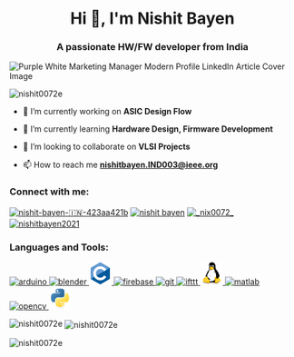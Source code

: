 <h1 align="center">Hi 👋, I'm Nishit Bayen</h1>
<h3 align="center">A passionate HW/FW developer from India</h3>

![Purple White Marketing Manager Modern Profile LinkedIn Article Cover Image](https://github.com/nishit0072e/nishit0072e/assets/65007263/07d41fd1-5e00-473e-b734-0220fc1507ed)

<p align="left"> <img src="https://komarev.com/ghpvc/?username=nishit0072e&label=Profile%20views&color=0e75b6&style=flat" alt="nishit0072e" /> </p>

- 🔭 I’m currently working on **ASIC Design Flow**

- 🌱 I’m currently learning **Hardware Design, Firmware Development**

- 👯 I’m looking to collaborate on **VLSI Projects**

- 📫 How to reach me **nishitbayen.IND003@ieee.org**

<h3 align="left">Connect with me:</h3>
<p align="left">
<a href="https://linkedin.com/in/nishit-bayen-🇮🇳-423aa421b" target="blank"><img align="center" src="https://raw.githubusercontent.com/rahuldkjain/github-profile-readme-generator/master/src/images/icons/Social/linked-in-alt.svg" alt="nishit-bayen-🇮🇳-423aa421b" height="30" width="40" /></a>
<a href="https://fb.com/nishit bayen" target="blank"><img align="center" src="https://raw.githubusercontent.com/rahuldkjain/github-profile-readme-generator/master/src/images/icons/Social/facebook.svg" alt="nishit bayen" height="30" width="40" /></a>
<a href="https://instagram.com/_nix0072_" target="blank"><img align="center" src="https://raw.githubusercontent.com/rahuldkjain/github-profile-readme-generator/master/src/images/icons/Social/instagram.svg" alt="_nix0072_" height="30" width="40" /></a>
<a href="https://auth.geeksforgeeks.org/user/nishitbayen2021" target="blank"><img align="center" src="https://raw.githubusercontent.com/rahuldkjain/github-profile-readme-generator/master/src/images/icons/Social/geeks-for-geeks.svg" alt="nishitbayen2021" height="30" width="40" /></a>
</p>

<h3 align="left">Languages and Tools:</h3>
<p align="left"> <a href="https://www.arduino.cc/" target="_blank" rel="noreferrer"> <img src="https://cdn.worldvectorlogo.com/logos/arduino-1.svg" alt="arduino" width="40" height="40"/> </a> <a href="https://www.blender.org/" target="_blank" rel="noreferrer"> <img src="https://download.blender.org/branding/community/blender_community_badge_white.svg" alt="blender" width="40" height="40"/> </a> <a href="https://www.cprogramming.com/" target="_blank" rel="noreferrer"> <img src="https://raw.githubusercontent.com/devicons/devicon/master/icons/c/c-original.svg" alt="c" width="40" height="40"/> </a> <a href="https://firebase.google.com/" target="_blank" rel="noreferrer"> <img src="https://www.vectorlogo.zone/logos/firebase/firebase-icon.svg" alt="firebase" width="40" height="40"/> </a> <a href="https://git-scm.com/" target="_blank" rel="noreferrer"> <img src="https://www.vectorlogo.zone/logos/git-scm/git-scm-icon.svg" alt="git" width="40" height="40"/> </a> <a href="https://ifttt.com/" target="_blank" rel="noreferrer"> <img src="https://www.vectorlogo.zone/logos/ifttt/ifttt-ar21.svg" alt="ifttt" width="40" height="40"/> </a> <a href="https://www.linux.org/" target="_blank" rel="noreferrer"> <img src="https://raw.githubusercontent.com/devicons/devicon/master/icons/linux/linux-original.svg" alt="linux" width="40" height="40"/> </a> <a href="https://www.mathworks.com/" target="_blank" rel="noreferrer"> <img src="https://upload.wikimedia.org/wikipedia/commons/2/21/Matlab_Logo.png" alt="matlab" width="40" height="40"/> </a> <a href="https://opencv.org/" target="_blank" rel="noreferrer"> <img src="https://www.vectorlogo.zone/logos/opencv/opencv-icon.svg" alt="opencv" width="40" height="40"/> </a> <a href="https://www.python.org" target="_blank" rel="noreferrer"> <img src="https://raw.githubusercontent.com/devicons/devicon/master/icons/python/python-original.svg" alt="python" width="40" height="40"/> </a> </p>

<p><img align="left" src="https://github-readme-stats.vercel.app/api/top-langs?username=nishit0072e&show_icons=true&locale=en&layout=compact" alt="nishit0072e" /></p>

<p>&nbsp;<img align="center" src="https://github-readme-stats.vercel.app/api?username=nishit0072e&show_icons=true&locale=en" alt="nishit0072e" /></p>

<p><img align="center" src="https://github-readme-streak-stats.herokuapp.com/?user=nishit0072e&" alt="nishit0072e" /></p>

<!--
nishit0072e/nishit0072e is a ✨ special ✨ repository because its `README.md` (this file) appears on your GitHub profile.
You can click the Preview link to take a look at your changes.
-->
